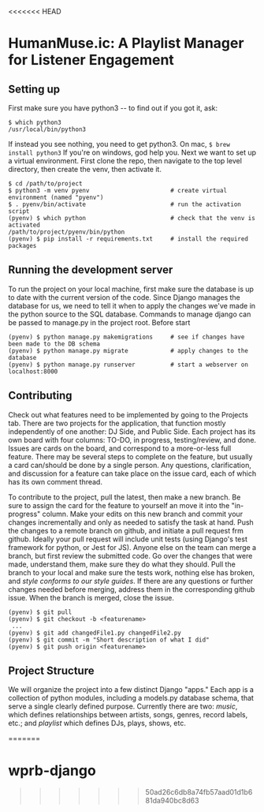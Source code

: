 <<<<<<< HEAD
# HumanMuse.ic: A Playlist Manager for Listener Engagement

## Setting up
First make sure you have python3 -- to find out if you got it, ask:
```
$ which python3
/usr/local/bin/python3
```
If instead you see nothing, you need to get python3. On mac, ``` $ brew install python3 ``` If you're on windows, god help you.
Next we want to set up a virtual environment.  First clone the repo, then navigate to the top level directory, then create the venv, then activate it.
```
$ cd /path/to/project
$ python3 -m venv pyenv                       # create virtual environment (named "pyenv")
$ . pyenv/bin/activate                        # run the activation script
(pyenv) $ which python                        # check that the venv is activated
/path/to/project/pyenv/bin/python
(pyenv) $ pip install -r requirements.txt     # install the required packages
```

## Running the development server
To run the project on your local machine, first make sure the database is up to date with the current version of the code. Since Django manages the database for us, we need to tell it when to apply the changes we've made in the python source to the SQL database.  Commands to manage django can be passed to manage.py in the project root.  Before start
```
(pyenv) $ python manage.py makemigrations     # see if changes have been made to the DB schema
(pyenv) $ python manage.py migrate            # apply changes to the database
(pyenv) $ python manage.py runserver          # start a webserver on localhost:8000
```

## Contributing
Check out what features need to be implemented by going to the Projects tab.  There are two projects for the application, that function mostly independently of one another: DJ Side, and Public Side.  Each project has its own board with four columns: TO-DO, in progress, testing/review, and done.  Issues are cards on the board, and correspond to a more-or-less full feature.  There may be several steps to complete on the feature, but usually a card can/should be done by a single person.  Any questions, clarification, and discussion for a feature can take place on the issue card, each of which has its own comment thread.

To contribute to the project, pull the latest, then make a new branch.  Be sure to assign the card for the feature to yourself an move it into the "in-progress" column.  Make your edits on this new branch and commit your changes incrementally and only as needed to satisfy the task at hand.  Push the changes to a remote branch on github, and initiate a pull request frm github.  Ideally your pull request will include unit tests (using Django's test framework for python, or Jest for JS). Anyone else on the team can merge a branch, but first review the submitted code.  Go over the changes that were made, understand them, make sure they do what they should.  Pull the branch to your local and make sure the tests work, nothing else has broken, and _style conforms to our style guides_.  If there are any questions or further changes needed before merging, address them in the corresponding github issue.  When the branch is merged, close the issue.

``` 
(pyenv) $ git pull
(pyenv) $ git checkout -b <featurename>
 ...
(pyenv) $ git add changedFile1.py changedFile2.py
(pyenv) $ git commit -m "Short description of what I did"
(pyenv) $ git push origin <featurename>
```

## Project Structure
We will organize the project into a few distinct Django "apps."  Each app is a collection of python modules, including a models.py database schema, that serve a single clearly defined purpose.  Currently there are two: _music_, which defines relationships between artists, songs, genres, record labels, etc.; and _playlist_ which defines DJs, plays, shows, etc.

=======
# wprb-django
>>>>>>> 50ad26c6db8a74fb57aad01d1b681da940bc8d63
